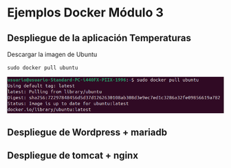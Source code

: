 # Ejemplos Docker Módulo 3

## Despliegue de la aplicación Temperaturas
Descargar la imagen de Ubuntu

```
sudo docker pull ubuntu
```

![](/Tema3/img2/Screenshot_1.png)

## Despliegue de Wordpress + mariadb
## Despliegue de tomcat + nginx
